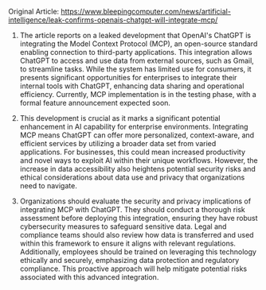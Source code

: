 Original Article: https://www.bleepingcomputer.com/news/artificial-intelligence/leak-confirms-openais-chatgpt-will-integrate-mcp/

1) The article reports on a leaked development that OpenAI's ChatGPT is integrating the Model Context Protocol (MCP), an open-source standard enabling connection to third-party applications. This integration allows ChatGPT to access and use data from external sources, such as Gmail, to streamline tasks. While the system has limited use for consumers, it presents significant opportunities for enterprises to integrate their internal tools with ChatGPT, enhancing data sharing and operational efficiency. Currently, MCP implementation is in the testing phase, with a formal feature announcement expected soon.

2) This development is crucial as it marks a significant potential enhancement in AI capability for enterprise environments. Integrating MCP means ChatGPT can offer more personalized, context-aware, and efficient services by utilizing a broader data set from varied applications. For businesses, this could mean increased productivity and novel ways to exploit AI within their unique workflows. However, the increase in data accessibility also heightens potential security risks and ethical considerations about data use and privacy that organizations need to navigate.

3) Organizations should evaluate the security and privacy implications of integrating MCP with ChatGPT. They should conduct a thorough risk assessment before deploying this integration, ensuring they have robust cybersecurity measures to safeguard sensitive data. Legal and compliance teams should also review how data is transferred and used within this framework to ensure it aligns with relevant regulations. Additionally, employees should be trained on leveraging this technology ethically and securely, emphasizing data protection and regulatory compliance. This proactive approach will help mitigate potential risks associated with this advanced integration.